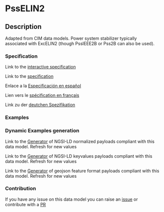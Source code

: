 # PssELIN2

## Description 

Adapted from CIM data models. Power system stabilizer typically associated with ExcELIN2 (though PssIEEE2B or Pss2B can also be used).
### Specification

Link to the [interactive specification](https://swagger.lab.fiware.org/?url=https://github.com/smart-data-models/dataModel.EnergyCIM/blob/master/PssELIN2/swagger.yaml)

Link to the [specification](https://github.com/smart-data-models/dataModel.EnergyCIM/blob/master/PssELIN2/doc/spec.md)

Enlace a la [Especificación en español](https://github.com/smart-data-models/dataModel.EnergyCIM/blob/master/PssELIN2/doc/spec_ES.md)

Lien vers le [spécification en français](https://github.com/smart-data-models/dataModel.EnergyCIM/blob/master/PssELIN2/doc/spec_FR.md)

Link zu der [deutchen Spezifikation](https://github.com/smart-data-models/dataModel.EnergyCIM/blob/master/PssELIN2/doc/spec_DE.md)
### Examples
### Dynamic Examples generation

Link to the [Generator](https://smartdatamodels.org/extra/ngsi-ld_generator_v0.92.php?schemaUrl=https://raw.githubusercontent.com/smart-data-models/dataModel.EnergyCIM/master/PssELIN2/schema.json&email=info@smartdatamodels.org) of NGSI-LD normalized payloads compliant with this data model. Refresh for new values

Link to the [Generator](https://smartdatamodels.org/extra/ngsi-ld_generator_keyvalues_v0.92.php?schemaUrl=https://raw.githubusercontent.com/smart-data-models/dataModel.EnergyCIM/master/PssELIN2/schema.json&email=info@smartdatamodels.org) of NGSI-LD keyvalues payloads compliant with this data model. Refresh for new values

Link to the [Generator](https://smartdatamodels.org/extra/geojson_features_generator_v1.0.php?schemaUrl=https://raw.githubusercontent.com/smart-data-models/dataModel.EnergyCIM/master/PssELIN2/schema.json&email=info@smartdatamodels.org) of geojson feature format payloads compliant with this data model. Refresh for new values
### Contribution

 If you have any issue on this data model you can raise an [issue](https://github.com/smart-data-models/dataModel.EnergyCIM/issues)  or contribute with a [PR](https://github.com/smart-data-models/dataModel.EnergyCIM/pulls)